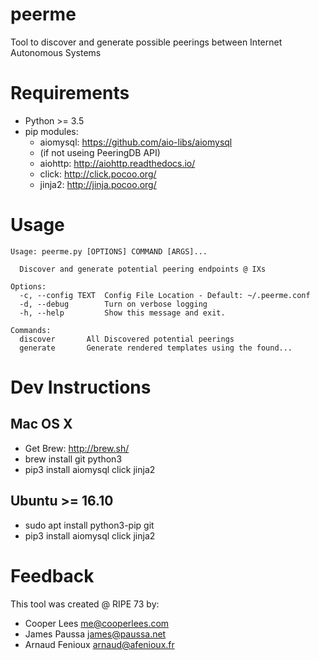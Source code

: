 # peerme
Tool to discover and generate possible peerings between Internet Autonomous Systems

# Requirements
* Python >= 3.5
* pip modules:
    * aiomysql: https://github.com/aio-libs/aiomysql
  * (if not useing PeeringDB API)
  * aiohttp: http://aiohttp.readthedocs.io/
  * click: http://click.pocoo.org/
  * jinja2: http://jinja.pocoo.org/

# Usage
```
Usage: peerme.py [OPTIONS] COMMAND [ARGS]...

  Discover and generate potential peering endpoints @ IXs

Options:
  -c, --config TEXT  Config File Location - Default: ~/.peerme.conf
  -d, --debug        Turn on verbose logging
  -h, --help         Show this message and exit.

Commands:
  discover       All Discovered potential peerings
  generate       Generate rendered templates using the found...
```

# Dev Instructions
## Mac OS X
* Get Brew: http://brew.sh/
* brew install git python3
* pip3 install aiomysql click jinja2

## Ubuntu >= 16.10
* sudo apt install python3-pip git
* pip3 install aiomysql click jinja2

# Feedback
This tool was created @ RIPE 73 by:
* Cooper Lees <me@cooperlees.com>
* James Paussa <james@paussa.net>
* Arnaud Fenioux <arnaud@afenioux.fr>
